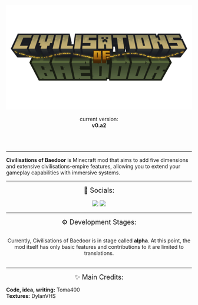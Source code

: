 <center><br>

<img src="src/main/resources/assets/cobr/textures/cobr.png">

current version:  
**v0.a2**

</center>
<br>
<br>

---
**Civilisations of Baedoor** is Minecraft mod that aims to add five dimensions and extensive
civilisations-empire features, allowing you to extend your gameplay capabilities with immersive
systems.

---


<center>
<font size="+1"> 🎎 Socials: </font>
<br><br>

<tr>
        <td colspan="2" align="center">
            <a href="https://linktr.ee/toma400"><img src="https://img.shields.io/badge/%20-Linktree%20-108931?style=plastic&logo=appveyor"></a>
            <a href="https://discord.gg/GbTw9KqnrE"><img src="https://img.shields.io/discord/842338281692725268?color=AA16D1&label=%20&logo=Discord&logoColor=DDD4EA&style=plastic"></a>
        </td>
</tr>
</center>

---

<center>
<font size="+1"> ⚙️ Development Stages: </font>
<br><br>

Currently, Civilisations of Baedoor is in stage called <b>alpha</b>.
At this point, the mod itself has only basic features and contributions to it are limited
to translations.
<br><br>
</center>

---

<center><font size="+1"> ✨️ Main Credits: </font><br></center>

<b>Code, idea, writing:</b> Toma400
<br>
<b>Textures:</b> DylanVHS

<br><br>
